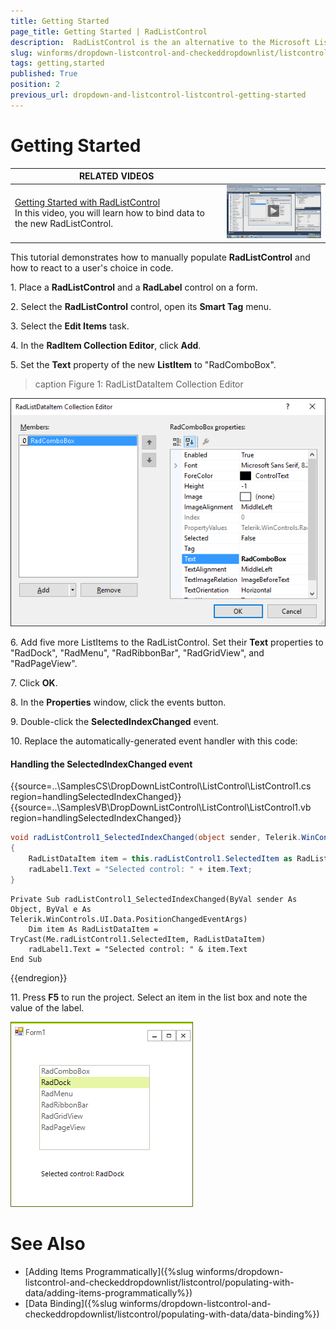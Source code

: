 ```yaml
---
title: Getting Started
page_title: Getting Started | RadListControl
description:  RadListControl is the an alternative to the Microsoft ListBox control.
slug: winforms/dropdown-listcontrol-and-checkeddropdownlist/listcontrol/getting-started
tags: getting,started
published: True
position: 2
previous_url: dropdown-and-listcontrol-listcontrol-getting-started
---
```


# Getting Started 

| RELATED VIDEOS |  |
| ------ | ------ |
|[Getting Started with RadListControl](http://www.telerik.com/videos/winforms/getting-started-with-radlistcontrol)<br>In this video, you will learn how to bind data to the new RadListControl.|![dropdown-and-listcontrol-listcontrol-getting-started 003](images/dropdown-and-listcontrol-listcontrol-getting-started003.png)|


This tutorial demonstrates how to manually populate __RadListControl__ and how to react to a user's choice in code.

1\. Place a __RadListControl__ and a __RadLabel__ control on a form.

2\. Select the __RadListControl__ control, open its __Smart Tag__ menu.

3\. Select the __Edit Items__ task.

4\. In the __RadItem Collection Editor__, click __Add__.

5\. Set the __Text__ property of the new __ListItem__ to "RadComboBox". 

>caption Figure 1: RadListDataItem Collection Editor

![dropdown-and-listcontrol-listcontrol-getting-started 001](images/dropdown-and-listcontrol-listcontrol-getting-started001.png)

6\. Add five more ListItems to the RadListControl. Set their __Text__ properties to "RadDock", "RadMenu", "RadRibbonBar", "RadGridView", and "RadPageView".

7\. Click __OK__.

8\. In the __Properties__ window, click the events button.

9\. Double-click the __SelectedIndexChanged__ event.

10\. Replace the automatically-generated event handler with this code:

#### Handling the SelectedIndexChanged event 

{{source=..\SamplesCS\DropDownListControl\ListControl\ListControl1.cs region=handlingSelectedIndexChanged}} 
{{source=..\SamplesVB\DropDownListControl\ListControl\ListControl1.vb region=handlingSelectedIndexChanged}} 

````C#
void radListControl1_SelectedIndexChanged(object sender, Telerik.WinControls.UI.Data.PositionChangedEventArgs e)
{
    RadListDataItem item = this.radListControl1.SelectedItem as RadListDataItem;
    radLabel1.Text = "Selected control: " + item.Text;
}

````
````VB.NET
Private Sub radListControl1_SelectedIndexChanged(ByVal sender As Object, ByVal e As Telerik.WinControls.UI.Data.PositionChangedEventArgs)
    Dim item As RadListDataItem = TryCast(Me.radListControl1.SelectedItem, RadListDataItem)
    radLabel1.Text = "Selected control: " & item.Text
End Sub

````

{{endregion}} 


11\. Press __F5__ to run the project. Select an item in the list box and note the value of the label.

![dropdown-and-listcontrol-listcontrol-getting-started 002](images/dropdown-and-listcontrol-listcontrol-getting-started002.png)

# See Also

* [Adding Items Programmatically]({%slug winforms/dropdown-listcontrol-and-checkeddropdownlist/listcontrol/populating-with-data/adding-items-programmatically%})
* [Data Binding]({%slug winforms/dropdown-listcontrol-and-checkeddropdownlist/listcontrol/populating-with-data/data-binding%})
